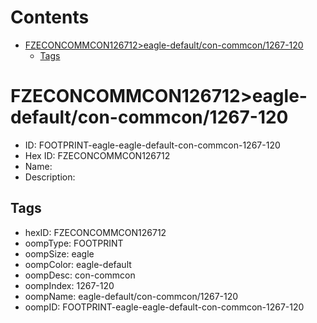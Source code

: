 



Contents
========

* [FZECONCOMMCON126712>eagle-default/con-commcon/1267-120](#fzeconcommcon126712eagle-defaultcon-commcon1267-120)
	* [Tags](#tags)

# FZECONCOMMCON126712>eagle-default/con-commcon/1267-120

- ID: FOOTPRINT-eagle-eagle-default-con-commcon-1267-120
- Hex ID: FZECONCOMMCON126712
- Name: 
- Description: 

## Tags

- hexID: FZECONCOMMCON126712
- oompType: FOOTPRINT
- oompSize: eagle
- oompColor: eagle-default
- oompDesc: con-commcon
- oompIndex: 1267-120
- oompName: eagle-default/con-commcon/1267-120
- oompID: FOOTPRINT-eagle-eagle-default-con-commcon-1267-120
